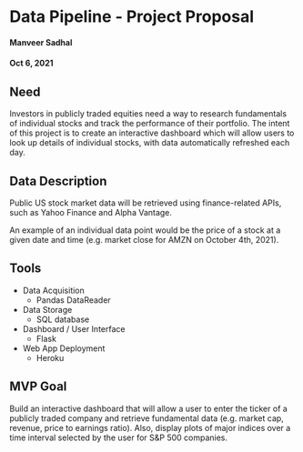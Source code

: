 # Data Pipeline - Project Proposal

#### Manveer Sadhal
#### Oct 6, 2021

## Need
Investors in publicly traded equities need a way to research fundamentals of individual stocks and track the performance of their portfolio. The intent of this project is to create an interactive dashboard which will allow users to look up details of individual stocks, with data automatically refreshed each day.

## Data Description
Public US stock market data will be retrieved using finance-related APIs, such as Yahoo Finance and Alpha Vantage.

An example of an individual data point would be the price of a stock at a given date and time (e.g. market close for AMZN on October 4th, 2021).

## Tools
- Data Acquisition
    - Pandas DataReader
- Data Storage
    - SQL database
- Dashboard / User Interface
    - Flask
- Web App Deployment
    - Heroku

## MVP Goal
Build an interactive dashboard that will allow a user to enter the ticker of a publicly traded company and retrieve fundamental data (e.g. market cap, revenue, price to earnings ratio). Also, display plots of major indices over a time interval selected by the user for S&P 500 companies.